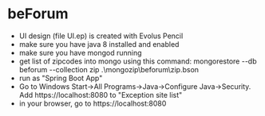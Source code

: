 beForum
=======
- UI design (file UI.ep) is created with Evolus Pencil
- make sure you have java 8 installed and enabled
- make sure you have mongod running
- get list of zipcodes into mongo using this command:
  mongorestore --db beforum --collection zip .\mongozip\beforum\zip.bson
- run as "Spring Boot App"
- Go to Windows Start->All Programs->Java->Configure Java->Security.
  Add https://localhost:8080 to "Exception site list"
- in your browser, go to https://localhost:8080
